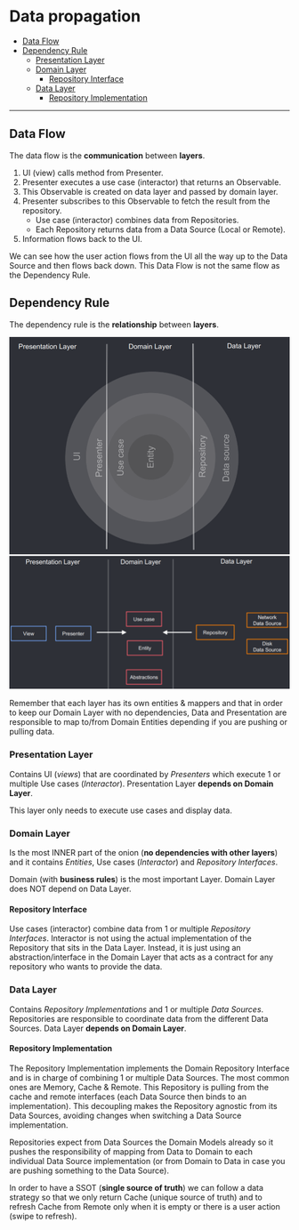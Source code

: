 # Data propagation

* [Data Flow](#data-flow)
* [Dependency Rule](#dependency-rule)
  - [Presentation Layer](#presentation-layer)
  - [Domain Layer](#domain-layer)
    * [Repository Interface](#repository-interface)
  - [Data Layer](#data-layer)
    * [Repository Implementation](#repository-implementation)

---

## Data Flow

The data flow is the **communication** between **layers**.

1. UI (view) calls method from Presenter.
2. Presenter executes a use case (interactor) that returns an Observable.
3. This Observable is created on data layer and passed by domain layer.
4. Presenter subscribes to this Observable to fetch the result from the repository.
    - Use case (interactor) combines data from Repositories.
    - Each Repository returns data from a Data Source (Local or Remote).
5. Information flows back to the UI.

We can see how the user action flows from the UI all the way up to the Data Source and then flows back down. This Data Flow is not the same flow as the Dependency Rule.

## Dependency Rule

The dependency rule is the **relationship** between **layers**.

![Layers](clean_architecture_layers.png)
![Layers](layers.png)

Remember that each layer has its own entities & mappers and that in order to keep our Domain Layer with no dependencies, Data and Presentation are responsible to map to/from Domain Entities depending if you are pushing or pulling data.

### Presentation Layer

Contains UI (*views*) that are coordinated by *Presenters* which execute 1 or multiple Use cases (*Interactor*). Presentation Layer **depends on Domain Layer**.

This layer only needs to execute use cases and display data.

### Domain Layer

Is the most INNER part of the onion (**no dependencies with other layers**) and it contains *Entities*, Use cases (*Interactor*) and *Repository Interfaces*.

Domain (with **business rules**) is the most important Layer. Domain Layer does NOT depend on Data Layer.

#### Repository Interface

Use cases (interactor) combine data from 1 or multiple *Repository Interfaces*. Interactor is not using the actual implementation of the Repository that sits in the Data Layer. Instead, it is just using an abstraction/interface in the Domain Layer that acts as a contract for any repository who wants to provide the data.

### Data Layer

Contains *Repository Implementations* and 1 or multiple *Data Sources*. Repositories are responsible to coordinate data from the different Data Sources. Data Layer **depends on Domain Layer**.

#### Repository Implementation

The Repository Implementation implements the Domain Repository Interface and is in charge of combining 1 or multiple Data Sources. The most common ones are Memory, Cache & Remote. This Repository is pulling from the cache and remote interfaces (each Data Source then binds to an implementation). This decoupling makes the Repository agnostic from its Data Sources, avoiding changes when switching a Data Source implementation.

Repositories expect from Data Sources the Domain Models already so it pushes the responsibility of mapping from Data to Domain to each individual Data Source implementation (or from Domain to Data in case you are pushing something to the Data Source).

In order to have a SSOT (**single source of truth**) we can follow a data strategy so that we only return Cache (unique source of truth) and to refresh Cache from Remote only when it is empty or there is a user action (swipe to refresh).
